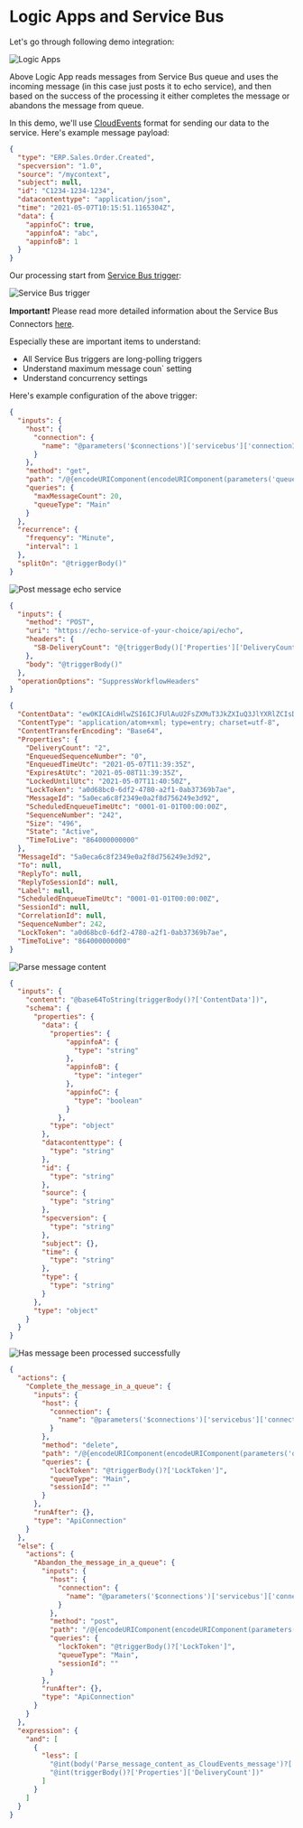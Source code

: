 # Logic Apps and Service Bus

Let's go through following demo integration:

![Logic Apps](https://user-images.githubusercontent.com/2357647/117446661-0f589580-af45-11eb-9437-55e4a7896d25.png)

Above Logic App reads messages from Service Bus queue and uses the incoming message
(in this case just posts it to echo service), and then based on the
success of the processing it either completes the message or abandons the
message from queue. 

In this demo, we'll use [CloudEvents](https://cloudevents.io/) format for sending
our data to the service. Here's example message payload:

```json
{
  "type": "ERP.Sales.Order.Created",     
  "specversion": "1.0",
  "source": "/mycontext",
  "subject": null,
  "id": "C1234-1234-1234",
  "datacontenttype": "application/json", 
  "time": "2021-05-07T10:15:51.1165304Z",
  "data": {
    "appinfoC": true,
    "appinfoA": "abc",
    "appinfoB": 1
  }
}
```

Our processing start from [Service Bus trigger](https://docs.microsoft.com/en-us/connectors/servicebus/#when-one-or-more-messages-arrive-in-a-queue-(peek-lock)):

![Service Bus trigger](https://user-images.githubusercontent.com/2357647/117443282-9c4d2000-af40-11eb-8363-07b4185fbb5f.png)

**Important**❗ Please read more detailed information about the Service Bus Connectors [here](https://docs.microsoft.com/en-us/azure/connectors/connectors-create-api-servicebus).

Especially these are important items to understand:

- All Service Bus triggers are long-polling triggers
- Understand maximum message coun` setting
- Understand concurrency settings

Here's example configuration of the above trigger:

```json
{
  "inputs": {
    "host": {
      "connection": {
        "name": "@parameters('$connections')['servicebus']['connectionId']"
      }
    },
    "method": "get",
    "path": "/@{encodeURIComponent(encodeURIComponent(parameters('queueName')))}/messages/batch/head/peek",
    "queries": {
      "maxMessageCount": 20,
      "queueType": "Main"
    }
  },
  "recurrence": {
    "frequency": "Minute",
    "interval": 1
  },
  "splitOn": "@triggerBody()"
}
```

![Post message echo service](https://user-images.githubusercontent.com/2357647/117443515-e930f680-af40-11eb-97ec-f5a3b880d812.png)

```json
{
  "inputs": {
    "method": "POST",
    "uri": "https://echo-service-of-your-choice/api/echo",
    "headers": {
      "SB-DeliveryCount": "@{triggerBody()['Properties']['DeliveryCount']}"
    },
    "body": "@triggerBody()"
  },
  "operationOptions": "SuppressWorkflowHeaders"
}
```

```json
{
  "ContentData": "ew0KICAidHlwZSI6ICJFUlAuU2FsZXMuT3JkZXIuQ3JlYXRlZCIsDQogICJzcGVjdmVyc2lvbiI6ICIxLjAiLA0KICAic291cmNlIjogIi9teWNvbnRleHQiLA0KICAic3ViamVjdCI6IG51bGwsDQogICJpZCI6ICJDMTIzNC0xMjM0LTEyMzQiLA0KICAiZGF0YWNvbnRlbnR0eXBlIjogImFwcGxpY2F0aW9uL2pzb24iLA0KICAidGltZSI6ICIyMDIxLTA1LTA3VDEwOjE1OjUxLjExNjUzMDRaIiwNCiAgImRhdGEiOiB7DQogICAgImFwcGluZm9DIjogdHJ1ZSwNCiAgICAiYXBwaW5mb0EiOiAiYWJjIiwNCiAgICAiYXBwaW5mb0IiOiAxDQogIH0NCn0=",
  "ContentType": "application/atom+xml; type=entry; charset=utf-8",
  "ContentTransferEncoding": "Base64",
  "Properties": {
    "DeliveryCount": "2",
    "EnqueuedSequenceNumber": "0",
    "EnqueuedTimeUtc": "2021-05-07T11:39:35Z",
    "ExpiresAtUtc": "2021-05-08T11:39:35Z",
    "LockedUntilUtc": "2021-05-07T11:40:50Z",
    "LockToken": "a0d68bc0-6df2-4780-a2f1-0ab37369b7ae",
    "MessageId": "5a0eca6c8f2349e0a2f8d756249e3d92",
    "ScheduledEnqueueTimeUtc": "0001-01-01T00:00:00Z",
    "SequenceNumber": "242",
    "Size": "496",
    "State": "Active",
    "TimeToLive": "864000000000"
  },
  "MessageId": "5a0eca6c8f2349e0a2f8d756249e3d92",
  "To": null,
  "ReplyTo": null,
  "ReplyToSessionId": null,
  "Label": null,
  "ScheduledEnqueueTimeUtc": "0001-01-01T00:00:00Z",
  "SessionId": null,
  "CorrelationId": null,
  "SequenceNumber": 242,
  "LockToken": "a0d68bc0-6df2-4780-a2f1-0ab37369b7ae",
  "TimeToLive": "864000000000"
}
```

![Parse message content](https://user-images.githubusercontent.com/2357647/117443653-24cbc080-af41-11eb-8d2c-dca61d6629fc.png)

```json
{
  "inputs": {
    "content": "@base64ToString(triggerBody()?['ContentData'])",
    "schema": {
      "properties": {
        "data": {
          "properties": {
              "appinfoA": {
                "type": "string"
              },
              "appinfoB": {
                "type": "integer"
              },
              "appinfoC": {
                "type": "boolean"
              }
            },
          "type": "object"
        },
        "datacontenttype": {
          "type": "string"
        },
        "id": {
          "type": "string"
        },
        "source": {
          "type": "string"
        },
        "specversion": {
          "type": "string"
        },
        "subject": {},
        "time": {
          "type": "string"
        },
        "type": {
          "type": "string"
        }
      },
      "type": "object"
    }
  }
}
```

![Has message been processed successfully](https://user-images.githubusercontent.com/2357647/117443822-5775b900-af41-11eb-8d2f-d93cc51318dc.png)

```json
{
  "actions": {
    "Complete_the_message_in_a_queue": {
      "inputs": {
        "host": {
          "connection": {
            "name": "@parameters('$connections')['servicebus']['connectionId']"
          }
        },
        "method": "delete",
        "path": "/@{encodeURIComponent(encodeURIComponent(parameters('queueName')))}/messages/complete",
        "queries": {
          "lockToken": "@triggerBody()?['LockToken']",
          "queueType": "Main",
          "sessionId": ""
        }
      },
      "runAfter": {},
      "type": "ApiConnection"
    }
  },
  "else": {
    "actions": {
      "Abandon_the_message_in_a_queue": {
        "inputs": {
          "host": {
            "connection": {
              "name": "@parameters('$connections')['servicebus']['connectionId']"
            }
          },
          "method": "post",
          "path": "/@{encodeURIComponent(encodeURIComponent(parameters('queueName')))}/messages/abandon",
          "queries": {
            "lockToken": "@triggerBody()?['LockToken']",
            "queueType": "Main",
            "sessionId": ""
          }
        },
        "runAfter": {},
        "type": "ApiConnection"
      }
    }
  },
  "expression": {
    "and": [
      {
        "less": [
          "@int(body('Parse_message_content_as_CloudEvents_message')?['data']['appinfoB'])",
          "@int(triggerBody()?['Properties']['DeliveryCount'])"
        ]
      }
    ]
  }
}
```
